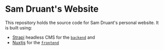 # Sam Druant's Website

This repository holds the source code for Sam Druant's personal website. It is built using:

- [Strapi](https://strapi.io/) headless CMS for the [`backend`](./src//backend/README.md) and
- [Nuxtjs](https://nuxt.com/) for the [`frontend`](./src/frontend/README.md)
